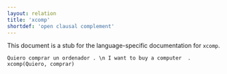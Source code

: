 ```yaml
---
layout: relation
title: 'xcomp'
shortdef: 'open clausal complement'
---
```


This document is a stub for the language-specific documentation
for `xcomp`.

~~~ sdparse
Quiero comprar un ordenador . \n I want to buy a computer  .
xcomp(Quiero, comprar)
~~~
<!-- Interlanguage links updated Čt lis 12 09:43:40 CET 2020 -->
